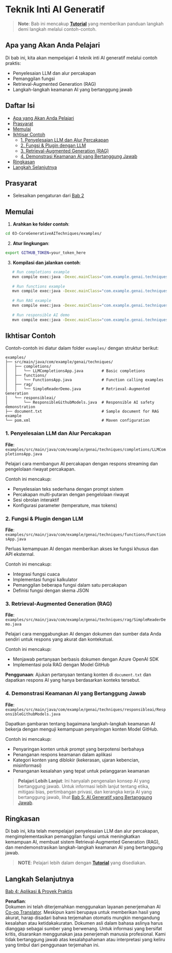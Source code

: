 <!--
CO_OP_TRANSLATOR_METADATA:
{
  "original_hash": "b8a372dfc3e3e7ad9261231a22fd79c0",
  "translation_date": "2025-07-25T09:49:48+00:00",
  "source_file": "03-CoreGenerativeAITechniques/README.md",
  "language_code": "id"
}
-->
# Teknik Inti AI Generatif

>**Note**: Bab ini mencakup [**Tutorial**](./TUTORIAL.md) yang memberikan panduan langkah demi langkah melalui contoh-contoh.

## Apa yang Akan Anda Pelajari
Di bab ini, kita akan mempelajari 4 teknik inti AI generatif melalui contoh praktis:
- Penyelesaian LLM dan alur percakapan
- Pemanggilan fungsi
- Retrieval-Augmented Generation (RAG)
- Langkah-langkah keamanan AI yang bertanggung jawab

## Daftar Isi

- [Apa yang Akan Anda Pelajari](../../../03-CoreGenerativeAITechniques)
- [Prasyarat](../../../03-CoreGenerativeAITechniques)
- [Memulai](../../../03-CoreGenerativeAITechniques)
- [Ikhtisar Contoh](../../../03-CoreGenerativeAITechniques)
  - [1. Penyelesaian LLM dan Alur Percakapan](../../../03-CoreGenerativeAITechniques)
  - [2. Fungsi & Plugin dengan LLM](../../../03-CoreGenerativeAITechniques)
  - [3. Retrieval-Augmented Generation (RAG)](../../../03-CoreGenerativeAITechniques)
  - [4. Demonstrasi Keamanan AI yang Bertanggung Jawab](../../../03-CoreGenerativeAITechniques)
- [Ringkasan](../../../03-CoreGenerativeAITechniques)
- [Langkah Selanjutnya](../../../03-CoreGenerativeAITechniques)

## Prasyarat

- Selesaikan pengaturan dari [Bab 2](../../../02-SetupDevEnvironment)

## Memulai

1. **Arahkan ke folder contoh**:  
```bash
cd 03-CoreGenerativeAITechniques/examples/
```
2. **Atur lingkungan**:  
```bash
export GITHUB_TOKEN=your_token_here
```
3. **Kompilasi dan jalankan contoh**:  
```bash
   # Run completions example
   mvn compile exec:java -Dexec.mainClass="com.example.genai.techniques.completions.LLMCompletionsApp"
   
   # Run functions example  
   mvn compile exec:java -Dexec.mainClass="com.example.genai.techniques.functions.FunctionsApp"
   
   # Run RAG example
   mvn compile exec:java -Dexec.mainClass="com.example.genai.techniques.rag.SimpleReaderDemo"
   
   # Run responsible AI demo
   mvn compile exec:java -Dexec.mainClass="com.example.genai.techniques.responsibleai.ResponsibleGithubModels"
   ```

## Ikhtisar Contoh

Contoh-contoh ini diatur dalam folder `examples/` dengan struktur berikut:

```
examples/
├── src/main/java/com/example/genai/techniques/
│   ├── completions/
│   │   └── LLMCompletionsApp.java        # Basic completions 
│   ├── functions/
│   │   └── FunctionsApp.java             # Function calling examples
│   ├── rag/
│   │   └── SimpleReaderDemo.java         # Retrieval-Augmented Generation
│   └── responsibleai/
│       └── ResponsibleGithubModels.java  # Responsible AI safety demonstration
├── document.txt                          # Sample document for RAG example
└── pom.xml                               # Maven configuration
```

### 1. Penyelesaian LLM dan Alur Percakapan
**File**: `examples/src/main/java/com/example/genai/techniques/completions/LLMCompletionsApp.java`

Pelajari cara membangun AI percakapan dengan respons streaming dan pengelolaan riwayat percakapan.

Contoh ini mencakup:
- Penyelesaian teks sederhana dengan prompt sistem
- Percakapan multi-putaran dengan pengelolaan riwayat
- Sesi obrolan interaktif
- Konfigurasi parameter (temperature, max tokens)

### 2. Fungsi & Plugin dengan LLM
**File**: `examples/src/main/java/com/example/genai/techniques/functions/FunctionsApp.java`

Perluas kemampuan AI dengan memberikan akses ke fungsi khusus dan API eksternal.

Contoh ini mencakup:
- Integrasi fungsi cuaca
- Implementasi fungsi kalkulator  
- Pemanggilan beberapa fungsi dalam satu percakapan
- Definisi fungsi dengan skema JSON

### 3. Retrieval-Augmented Generation (RAG)
**File**: `examples/src/main/java/com/example/genai/techniques/rag/SimpleReaderDemo.java`

Pelajari cara menggabungkan AI dengan dokumen dan sumber data Anda sendiri untuk respons yang akurat dan kontekstual.

Contoh ini mencakup:
- Menjawab pertanyaan berbasis dokumen dengan Azure OpenAI SDK
- Implementasi pola RAG dengan Model GitHub

**Penggunaan**: Ajukan pertanyaan tentang konten di `document.txt` dan dapatkan respons AI yang hanya berdasarkan konteks tersebut.

### 4. Demonstrasi Keamanan AI yang Bertanggung Jawab
**File**: `examples/src/main/java/com/example/genai/techniques/responsibleai/ResponsibleGithubModels.java`

Dapatkan gambaran tentang bagaimana langkah-langkah keamanan AI bekerja dengan menguji kemampuan penyaringan konten Model GitHub.

Contoh ini mencakup:
- Penyaringan konten untuk prompt yang berpotensi berbahaya
- Penanganan respons keamanan dalam aplikasi
- Kategori konten yang diblokir (kekerasan, ujaran kebencian, misinformasi)
- Penanganan kesalahan yang tepat untuk pelanggaran keamanan

> **Pelajari Lebih Lanjut**: Ini hanyalah pengenalan konsep AI yang bertanggung jawab. Untuk informasi lebih lanjut tentang etika, mitigasi bias, pertimbangan privasi, dan kerangka kerja AI yang bertanggung jawab, lihat [Bab 5: AI Generatif yang Bertanggung Jawab](../05-ResponsibleGenAI/README.md).

## Ringkasan

Di bab ini, kita telah mempelajari penyelesaian LLM dan alur percakapan, mengimplementasikan pemanggilan fungsi untuk meningkatkan kemampuan AI, membuat sistem Retrieval-Augmented Generation (RAG), dan mendemonstrasikan langkah-langkah keamanan AI yang bertanggung jawab.

> **NOTE**: Pelajari lebih dalam dengan [**Tutorial**](./TUTORIAL.md) yang disediakan.

## Langkah Selanjutnya

[Bab 4: Aplikasi & Proyek Praktis](../04-PracticalSamples/README.md)

**Penafian**:  
Dokumen ini telah diterjemahkan menggunakan layanan penerjemahan AI [Co-op Translator](https://github.com/Azure/co-op-translator). Meskipun kami berupaya untuk memberikan hasil yang akurat, harap disadari bahwa terjemahan otomatis mungkin mengandung kesalahan atau ketidakakuratan. Dokumen asli dalam bahasa aslinya harus dianggap sebagai sumber yang berwenang. Untuk informasi yang bersifat kritis, disarankan menggunakan jasa penerjemah manusia profesional. Kami tidak bertanggung jawab atas kesalahpahaman atau interpretasi yang keliru yang timbul dari penggunaan terjemahan ini.